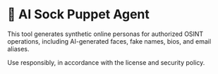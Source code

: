 # 🧠 AI Sock Puppet Agent

This tool generates synthetic online personas for authorized OSINT operations, including AI-generated faces, fake names, bios, and email aliases.

Use responsibly, in accordance with the license and security policy.
